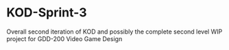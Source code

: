# KOD-Sprint-3
Overall second iteration of KOD and possibly the complete second level
WIP project for GDD-200 Video Game Design
